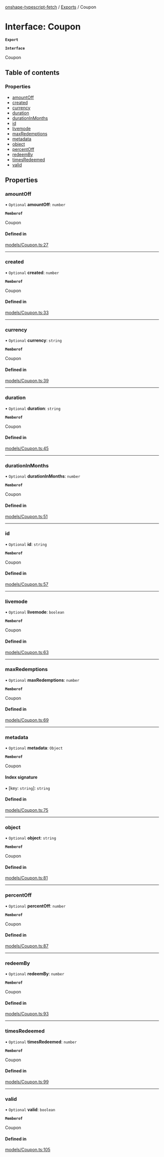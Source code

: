 [onshape-typescript-fetch](../README.md) / [Exports](../modules.md) / Coupon

# Interface: Coupon

**`Export`**

**`Interface`**

Coupon

## Table of contents

### Properties

- [amountOff](Coupon.md#amountoff)
- [created](Coupon.md#created)
- [currency](Coupon.md#currency)
- [duration](Coupon.md#duration)
- [durationInMonths](Coupon.md#durationinmonths)
- [id](Coupon.md#id)
- [livemode](Coupon.md#livemode)
- [maxRedemptions](Coupon.md#maxredemptions)
- [metadata](Coupon.md#metadata)
- [object](Coupon.md#object)
- [percentOff](Coupon.md#percentoff)
- [redeemBy](Coupon.md#redeemby)
- [timesRedeemed](Coupon.md#timesredeemed)
- [valid](Coupon.md#valid)

## Properties

### amountOff

• `Optional` **amountOff**: `number`

**`Memberof`**

Coupon

#### Defined in

[models/Coupon.ts:27](https://github.com/toebes/onshape-typescript-fetch/blob/3e11ae1/models/Coupon.ts#L27)

___

### created

• `Optional` **created**: `number`

**`Memberof`**

Coupon

#### Defined in

[models/Coupon.ts:33](https://github.com/toebes/onshape-typescript-fetch/blob/3e11ae1/models/Coupon.ts#L33)

___

### currency

• `Optional` **currency**: `string`

**`Memberof`**

Coupon

#### Defined in

[models/Coupon.ts:39](https://github.com/toebes/onshape-typescript-fetch/blob/3e11ae1/models/Coupon.ts#L39)

___

### duration

• `Optional` **duration**: `string`

**`Memberof`**

Coupon

#### Defined in

[models/Coupon.ts:45](https://github.com/toebes/onshape-typescript-fetch/blob/3e11ae1/models/Coupon.ts#L45)

___

### durationInMonths

• `Optional` **durationInMonths**: `number`

**`Memberof`**

Coupon

#### Defined in

[models/Coupon.ts:51](https://github.com/toebes/onshape-typescript-fetch/blob/3e11ae1/models/Coupon.ts#L51)

___

### id

• `Optional` **id**: `string`

**`Memberof`**

Coupon

#### Defined in

[models/Coupon.ts:57](https://github.com/toebes/onshape-typescript-fetch/blob/3e11ae1/models/Coupon.ts#L57)

___

### livemode

• `Optional` **livemode**: `boolean`

**`Memberof`**

Coupon

#### Defined in

[models/Coupon.ts:63](https://github.com/toebes/onshape-typescript-fetch/blob/3e11ae1/models/Coupon.ts#L63)

___

### maxRedemptions

• `Optional` **maxRedemptions**: `number`

**`Memberof`**

Coupon

#### Defined in

[models/Coupon.ts:69](https://github.com/toebes/onshape-typescript-fetch/blob/3e11ae1/models/Coupon.ts#L69)

___

### metadata

• `Optional` **metadata**: `Object`

**`Memberof`**

Coupon

#### Index signature

▪ [key: `string`]: `string`

#### Defined in

[models/Coupon.ts:75](https://github.com/toebes/onshape-typescript-fetch/blob/3e11ae1/models/Coupon.ts#L75)

___

### object

• `Optional` **object**: `string`

**`Memberof`**

Coupon

#### Defined in

[models/Coupon.ts:81](https://github.com/toebes/onshape-typescript-fetch/blob/3e11ae1/models/Coupon.ts#L81)

___

### percentOff

• `Optional` **percentOff**: `number`

**`Memberof`**

Coupon

#### Defined in

[models/Coupon.ts:87](https://github.com/toebes/onshape-typescript-fetch/blob/3e11ae1/models/Coupon.ts#L87)

___

### redeemBy

• `Optional` **redeemBy**: `number`

**`Memberof`**

Coupon

#### Defined in

[models/Coupon.ts:93](https://github.com/toebes/onshape-typescript-fetch/blob/3e11ae1/models/Coupon.ts#L93)

___

### timesRedeemed

• `Optional` **timesRedeemed**: `number`

**`Memberof`**

Coupon

#### Defined in

[models/Coupon.ts:99](https://github.com/toebes/onshape-typescript-fetch/blob/3e11ae1/models/Coupon.ts#L99)

___

### valid

• `Optional` **valid**: `boolean`

**`Memberof`**

Coupon

#### Defined in

[models/Coupon.ts:105](https://github.com/toebes/onshape-typescript-fetch/blob/3e11ae1/models/Coupon.ts#L105)
